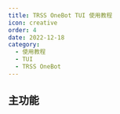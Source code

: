 ```yaml
---
title: TRSS OneBot TUI 使用教程
icon: creative
order: 4
date: 2022-12-18
category:
  - 使用教程
  - TUI
  - TRSS OneBot
---
```


## 主功能
